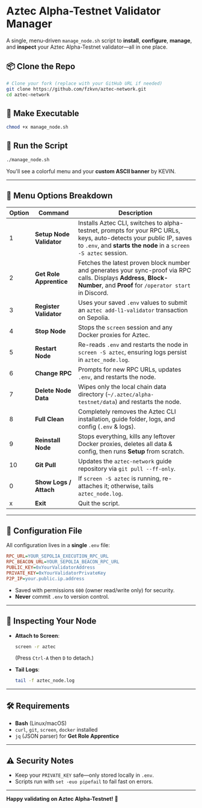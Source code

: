 # Aztec Alpha-Testnet Validator Manager

A single, menu-driven `manage_node.sh` script to **install**, **configure**, **manage**, and **inspect** your Aztec Alpha-Testnet validator—all in one place.

## 📦 Clone the Repo

```bash
# Clone your fork (replace with your GitHub URL if needed)
git clone https://github.com/fzkvn/aztec-network.git
cd aztec-network
```

## 🔧 Make Executable

```bash
chmod +x manage_node.sh
```

## 🚀 Run the Script

```bash
./manage_node.sh
```

You'll see a colorful menu and your **custom ASCII banner** by KEVIN.

---

## 📖 Menu Options Breakdown

| Option | Command                  | Description                                                                                                                                                                           |
| ------ | ------------------------ | ------------------------------------------------------------------------------------------------------------------------------------------------------------------------------------- |
| 1      | **Setup Node Validator** | Installs Aztec CLI, switches to alpha-testnet, prompts for your RPC URLs, keys, auto-detects your public IP, saves to `.env`, and **starts the node** in a `screen -S aztec` session. |
| 2      | **Get Role Apprentice**  | Fetches the latest proven block number and generates your sync-proof via RPC calls. Displays **Address**, **Block-Number**, and **Proof** for `/operator start` in Discord.           |
| 3      | **Register Validator**   | Uses your saved `.env` values to submit an `aztec add-l1-validator` transaction on Sepolia.                                                                                           |
| 4      | **Stop Node**            | Stops the `screen` session and any Docker proxies for Aztec.                                                                                                                          |
| 5      | **Restart Node**         | Re-reads `.env` and restarts the node in `screen -S aztec`, ensuring logs persist in `aztec_node.log`.                                                                                |
| 6      | **Change RPC**           | Prompts for new RPC URLs, updates `.env`, and restarts the node.                                                                                                                      |
| 7      | **Delete Node Data**     | Wipes only the local chain data directory (`~/.aztec/alpha-testnet/data`) and restarts the node.                                                                                      |
| 8      | **Full Clean**           | Completely removes the Aztec CLI installation, guide folder, logs, and config (`.env` & logs).                                                                                        |
| 9      | **Reinstall Node**       | Stops everything, kills any leftover Docker proxies, deletes all data & config, then runs **Setup** from scratch.                                                                     |
| 10     | **Git Pull**             | Updates the `aztec-network` guide repository via `git pull --ff-only`.                                                                                                                |
| 0      | **Show Logs / Attach**   | If `screen -S aztec` is running, re-attaches it; otherwise, tails `aztec_node.log`.                                                                                                   |
| x      | **Exit**                 | Quit the script.                                                                                                                                                                      |

---

## 📄 Configuration File

All configuration lives in a **single** `.env` file:

```ini
RPC_URL=YOUR_SEPOLIA_EXECUTION_RPC_URL
RPC_BEACON_URL=YOUR_SEPOLIA_BEACON_RPC_URL
PUBLIC_KEY=0xYourValidatorAddress
PRIVATE_KEY=0xYourValidatorPrivateKey
P2P_IP=your.public.ip.address
```

* Saved with permissions `600` (owner read/write only) for security.
* **Never** commit `.env` to version control.

---

## 📜 Inspecting Your Node

* **Attach to Screen**:

  ```bash
  screen -r aztec
  ```

  (Press `Ctrl-A` then `D` to detach.)

* **Tail Logs**:

  ```bash
  tail -f aztec_node.log
  ```

---

## 🛠️ Requirements

* **Bash** (Linux/macOS)
* `curl`, `git`, `screen`, `docker` installed
* `jq` (JSON parser) for **Get Role Apprentice**

---

## ⚠️ Security Notes

* Keep your `PRIVATE_KEY` safe—only stored locally in `.env`.
* Scripts run with `set -euo pipefail` to fail fast on errors.

---

**Happy validating on Aztec Alpha-Testnet!** 🚀
